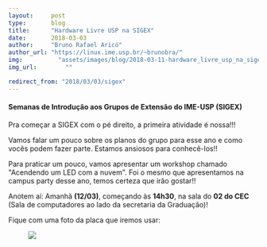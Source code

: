```yaml
---
layout:     post
type:       blog
title:      "Hardware Livre USP na SIGEX"
date:       2018-03-03
author:     "Bruno Rafael Aricó"
author_url: "https://linux.ime.usp.br/~brunobra/"
img: 	      "assets/images/blog/2018-03-11-hardware_livre_usp_na_sigex/sigex.jpg"
img_url: 		""

redirect_from: "2018/03/03/sigex"
---
```


#### Semanas de Introdução aos Grupos de Extensão do IME-USP (SIGEX)

Pra começar a SIGEX com o pé direito, a primeira atividade é nossa!!!

Vamos falar um pouco sobre os planos do grupo para esse ano e como vocês podem fazer parte. Estamos ansiosos para conhecê-los!!

Para praticar um pouco, vamos apresentar um workshop chamado "Acendendo um LED com a nuvem". Foi o mesmo que apresentamos na campus party desse ano, temos certeza que irão gostar!!

Anotem aí: Amanhã **(12/03)**, começando às **14h30**, na sala do **02 do CEC** (Sala de computadores ao lado da secretaria da Graduação)!

Fique com uma foto da placa que iremos usar:

<div class="img-container">
  <figure>
    <img class="large" src="{{ site.baseurl }}/assets/images/blog/2018-03-11-hardware_livre_usp_na_sigex/sigex.jpg">
    <figcaption>&nbsp;</figcaption>
  </figure>
</div>
